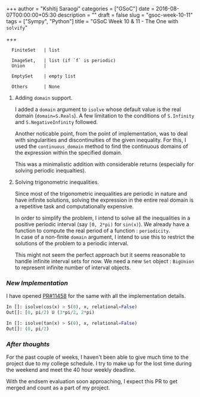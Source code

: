 +++
author = "Kshitij Saraogi"
categories = ["GSoC"]
date = 2016-08-07T00:00:00+05:30
description = ""
draft = false
slug = "gsoc-week-10-11"
tags = ["Sympy", "Python"]
title = "GSoC Week 10 & 11 - The One with `solvify`"

+++


      FiniteSet   | list

      ImageSet,   | list (if `f` is periodic)
      Union       |

      EmptySet    | empty list

      Others      | None
   


1. Adding `domain` support.  
    
    I added a `domain` argument to `isolve` whose default value is the real domain (`domain=S.Reals`).
    A few limitation to the conditions of `S.Infinity` and `S.NegativeInfinity` followed.
    
    Another noticable point, from the point of implementation, was to deal with singularities and discontinuities of the given inequality.
    For this, I used the `continuous_domain` method to find the continuous domains of the expression within the specified domain.    
    
    This was a minimalistic addition with considerable returns (especially for solving periodic inequalties).

2. Solving trigonometric inequalities.
    
    Since most of the trigonometric inequalities are periodic in nature and have infinite solutions, 
    solving the expression in the entire real domain is a repetitive task and computationally expensive.

    In order to simplify the problem, I intend to solve all the inequalities in a positive periodic interval (say `[0, 2*pi)` for `sin(x)`).
    We already have a function to compute the real period of a function : `periodicity`.  
    In case of a non-finite `domain` argument, I intend to use this to restrict the solutions of the problem to a periodic interval.

    This might not seem the perfect approach but it seems reasonable to handle infinite interval sets for now.
    We need a new `Set` object : `BigUnion` to represent infinite number of interval objects.


 
### *New Implementation*

I have opened [PR#11458](https://github.com/sympy/sympy/pull/11458) for the same with all the implementation details.

```python
In []: isolve(cos(x) > S(0), x, relational=False)
Out[]: [0, pi/2) U (3*pi/2, 2*pi)

In []: isolve(tan(x) > S(0), x, relational=False)
Out[]: (0, pi/2)
```

### *After thoughts*

For the past couple of weeks, I haven't been able to give much time to the project due to my college schedule.
I try to make up for the lost time during the weekend and meet the 40 hour weekly deadline.

With the endsem evaluation soon approaching, I expect this PR to get merged and count as a part of my project.
